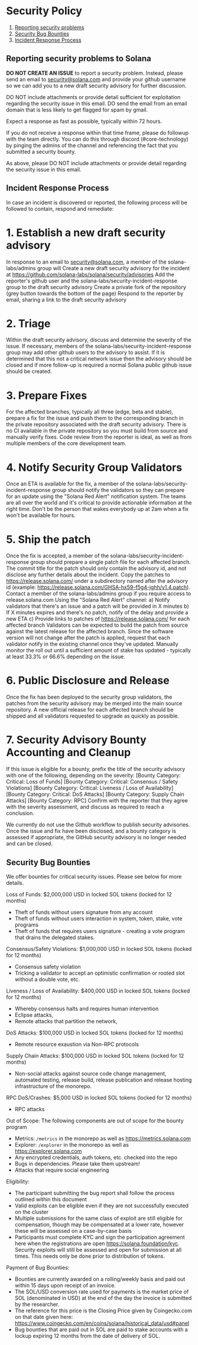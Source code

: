 # Security Policy

1. [Reporting security problems](#reporting)
4. [Security Bug Bounties](#bounty)
2. [Incident Response Process](#process)

<a name="reporting"></a>
## Reporting security problems to Solana

**DO NOT CREATE AN ISSUE** to report a security problem. Instead, please send an
email to security@solana.com and provide your github username so we can add you
to a new draft security advisory for further discussion.

DO NOT include attachments or provide detail sufficient for exploitation regarding the security issue in this email. 
DO send the email from an email domain that is less likely to get flagged for spam by gmail. 

Expect a response as fast as possible, typically within 72 hours.

If you do not receive a response within that time frame, please do followup with the team directly. You can do this through discord (#core-technology) by pinging the admins of the channel and referencing the fact that you submitted a security bounty.

As above, please DO NOT include attachments or provide detail regarding the security issue in this email. 

## Incident Response Process

In case an incident is discovered or reported, the following process will be followed to contain, respond and remediate:

# 1. Establish a new draft security advisory
In response to an email to security@solana.com, a member of the solana-labs/admins group will
Create a new draft security advisory for the incident at https://github.com/solana-labs/solana/security/advisories
Add the reporter's github user and the solana-labs/security-incident-response group to the draft security advisory
Create a private fork of the repository (grey button towards the bottom of the page)
Respond to the reporter by email, sharing a link to the draft security advisory

# 2. Triage
Within the draft security advisory, discuss and determine the severity of the issue. If necessary, members of the solana-labs/security-incident-response group may add other github users to the advisory to assist.
If it is determined that this not a critical network issue then the advisory should be closed and if more follow-up is required a normal Solana public github issue should be created.

# 3. Prepare Fixes
For the affected branches, typically all three (edge, beta and stable), prepare a fix for the issue and push them to the corresponding branch in the private repository associated with the draft security advisory.
There is no CI available in the private repository so you must build from source and manually verify fixes.
Code review from the reporter is ideal, as well as from multiple members of the core development team.

# 4. Notify Security Group Validators
Once an ETA is available for the fix, a member of the solana-labs/security-incident-response group should notify the validators so they can prepare for an update using the "Solana Red Alert" notification system.
The teams are all over the world and it's critical to provide actionable information at the right time. Don't be the person that wakes everybody up at 2am when a fix won't be available for hours.

# 5. Ship the patch
Once the fix is accepted, a member of the solana-labs/security-incident-response group should prepare a single patch file for each affected branch. The commit title for the patch should only contain the advisory id, and not disclose any further details about the incident.
Copy the patches to https://release.solana.com/ under a subdirectory named after the advisory id (example: https://release.solana.com/GHSA-hx59-f5g4-jghh/v1.4.patch). Contact a member of the solana-labs/admins group if you require access to release.solana.com
Using the "Solana Red Alert" channel:
    a) Notify validators that there's an issue and a patch will be provided in X minutes
    b) If X minutes expires and there's no patch, notify of the delay and provide a new ETA
    c) Provide links to patches of https://release.solana.com/ for each affected branch
Validators can be expected to build the patch from source against the latest release for the affected branch.
Since the software version will not change after the patch is applied, request that each validator notify in the existing channel once they've updated. Manually monitor the roll out until a sufficient amount of stake has updated - typically at least 33.3% or 66.6% depending on the issue.

# 6. Public Disclosure and Release
Once the fix has been deployed to the security group validators, the patches from the security advisory may be merged into the main source repository. A new official release for each affected branch should be shipped and all validators requested to upgrade as quickly as possible.

# 7. Security Advisory Bounty Accounting and Cleanup
If this issue is eligible for a bounty, prefix the title of the security advisory with one of the following, depending on the severity:
[Bounty Category: Critical: Loss of Funds]
[Bounty Category: Critical: Consensus / Safety Violations]
[Bounty Category: Critical: Liveness / Loss of Availability]
[Bounty Category: Critical: DoS Attacks]
[Bounty Category: Supply Chain Attacks]
[Bounty Category: RPC]
Confirm with the reporter that they agree with the severity assessment, and discuss as required to reach a conclusion.

We currently do not use the Github workflow to publish security advisories. Once the issue and fix have been disclosed, and a bounty category is assessed if appropriate, the GitHub security advisory is no longer needed and can be closed.

<a name="bounty"></a>
## Security Bug Bounties
We offer bounties for critical security issues. Please see below for more details.

Loss of Funds:
$2,000,000 USD in locked SOL tokens (locked for 12 months)
* Theft of funds without users signature from any account
* Theft of funds without users interaction in system, token, stake, vote programs
* Theft of funds that requires users signature - creating a vote program that drains the delegated stakes.

Consensus/Safety Violations:
$1,000,000 USD in locked SOL tokens (locked for 12 months)
* Consensus safety violation
* Tricking a validator to accept an optimistic confirmation or rooted slot without a double vote, etc.

Liveness / Loss of Availability: 
$400,000 USD in locked SOL tokens (locked for 12 months)
* Whereby consensus halts and requires human intervention
* Eclipse attacks,
* Remote attacks that partition the network,

DoS Attacks:
$100,000 USD in locked SOL tokens (locked for 12 months)
* Remote resource exaustion via Non-RPC protocols

Supply Chain Attacks: 
$100,000 USD in locked SOL tokens (locked for 12 months)
* Non-social attacks against source code change management, automated testing, release build, release publication and release hosting infrastructure of the monorepo.

RPC DoS/Crashes:
$5,000 USD in locked SOL tokens (locked for 12 months)
* RPC attacks

Out of Scope:
The following components are out of scope for the bounty program
* Metrics: `/metrics` in the monorepo as well as https://metrics.solana.com
* Explorer: `/explorer` in the monorepo as well as https://explorer.solana.com
* Any encrypted credentials, auth tokens, etc. checked into the repo
* Bugs in dependencies. Please take them upstream!
* Attacks that require social engineering

Eligibility:
* The participant submitting the bug report shall follow the process outlined within this document
* Valid exploits can be eligible even if they are not successfully executed on the cluster
* Multiple submissions for the same class of exploit are still eligible for compensation, though may be compensated at a lower rate, however these will be assessed on a case-by-case basis
* Participants must complete KYC and sign the participation agreement here when the registrations are open https://solana.foundation/kyc. Security exploits will still be assessed and open for submission at all times. This needs only be done prior to distribution of tokens.

Payment of Bug Bounties:
* Bounties are currently awarded on a rolling/weekly basis and paid out within 15 days upon receipt of an invoice.
* The SOL/USD conversion rate used for payments is the market price of SOL (denominated in USD) at the end of the day the invoice is submitted by the researcher.
* The reference for this price is the Closing Price given by Coingecko.com on that date given here: https://www.coingecko.com/en/coins/solana/historical_data/usd#panel
* Bug bounties that are paid out in SOL are paid to stake accounts with a lockup expiring 12 months from the date of delivery of SOL.
